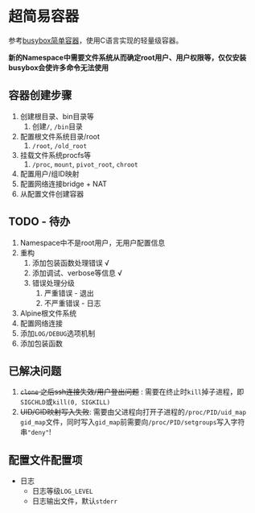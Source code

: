 # 超简易容器

参考[busybox简单容器](https://segmentfault.com/a/1190000006913509)，使用C语言实现的轻量级容器。

**新的Namespace中需要文件系统从而确定root用户、用户权限等，仅仅安装busybox会使许多命令无法使用**

## 容器创建步骤
1. 创建根目录、bin目录等
   1. 创建`/`, `/bin`目录
2. 配置根文件系统目录/root
   1. `/root`, `/old_root`
3. 挂载文件系统procfs等
   1. `/proc`, `mount`, `pivot_root`, `chroot`
4. 配置用户/组ID映射
5. 配置网络连接bridge + NAT
6. 从配置文件创建容器

## TODO - 待办
1. Namespace中不是root用户，无用户配置信息
2. 重构
   1. 添加包装函数处理错误 √
   2. 添加调试、verbose等信息 √
   3. 错误处理分级
      1. 严重错误 - 退出
      2. 不严重错误 - 日志
3. Alpine根文件系统
4. 配置网络连接
5. 添加`LOG/DEBUG`选项机制
6. 添加包装函数

## 已解决问题
1. ~~`clone` 之后ssh连接失效/用户登出问题~~ : 需要在终止时`kill`掉子进程，即`SIGCHLD`或`kill(0, SIGKILL)`
2. ~~UID/GID映射写入失败~~: 需要由父进程向打开子进程的`/proc/PID/uid_map gid_map`文件，同时写入`gid_map`前需要向`/proc/PID/setgroups`写入字符串`"deny"`!

## 配置文件配置项
- 日志
  - 日志等级`LOG_LEVEL`
  - 日志输出文件，默认`stderr`